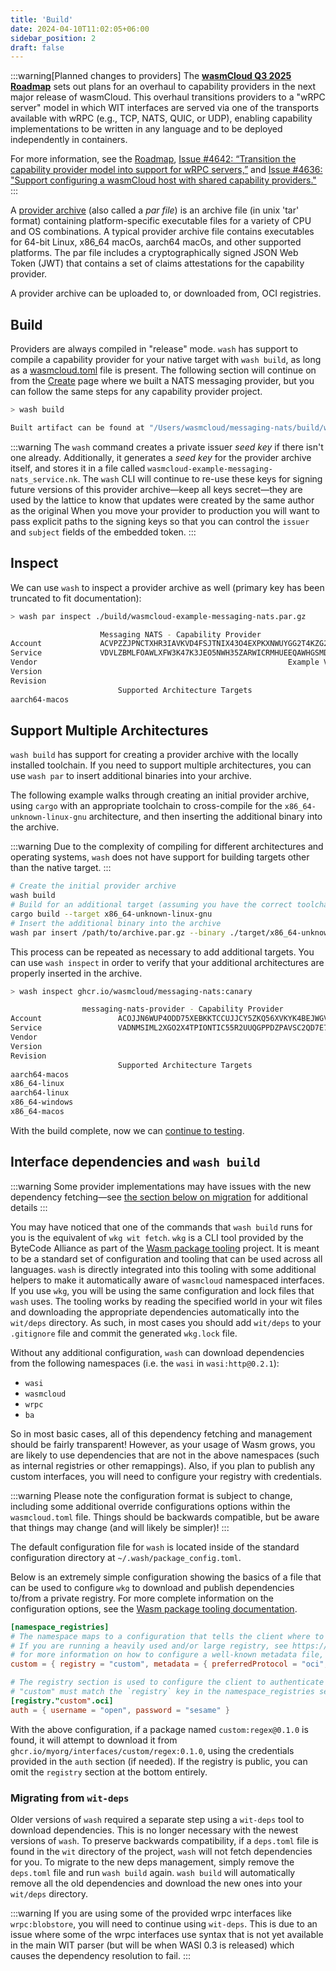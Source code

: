 ```yaml
---
title: 'Build'
date: 2024-04-10T11:02:05+06:00
sidebar_position: 2
draft: false
---
```


:::warning[Planned changes to providers]
The [**wasmCloud Q3 2025 Roadmap**](https://github.com/orgs/wasmCloud/projects/7) sets out plans for an overhaul to capability providers in the next major release of wasmCloud. This overhaul transitions providers to a "wRPC server" model in which WIT interfaces are served via one of the transports available with wRPC (e.g., TCP, NATS, QUIC, or UDP), enabling capability implementations to be written in any language and to be deployed independently in containers. 

For more information, see the [Roadmap](https://github.com/orgs/wasmCloud/projects/7), [Issue #4642: “Transition the capability provider model into support for wRPC servers,”](https://github.com/wasmCloud/wasmCloud/issues/4642) and [Issue #4636: "Support configuring a wasmCloud host with shared capability providers."](https://github.com/wasmCloud/wasmCloud/issues/4636)
:::

A [provider archive](/docs/reference/glossary#provider-archive) (also called a _par file_) is an archive file (in unix 'tar' format) containing platform-specific executable files for a variety of CPU and OS combinations. A typical provider archive file contains executables for 64-bit Linux, x86_64 macOs, aarch64 macOs, and other supported platforms. The par file includes a cryptographically signed JSON Web Token (JWT) that contains a set of claims attestations for the capability provider.

A provider archive can be uploaded to, or downloaded from, OCI registries.

## Build

Providers are always compiled in "release" mode. `wash` has support to compile a capability provider for your native target with `wash build`, as long as a [wasmcloud.toml](/docs/reference/config/) file is present. The following section will continue on from the [Create](/docs/developer/providers/create/) page where we built a NATS messaging provider, but you can follow the same steps for any capability provider project.

```bash
> wash build

Built artifact can be found at "/Users/wasmcloud/messaging-nats/build/wasmcloud-example-messaging-nats.par.gz"
```

:::warning
The `wash` command creates a private issuer _seed key_ if there isn't one already. Additionally, it generates a _seed key_ for the provider archive itself, and stores it in a file called `wasmcloud-example-messaging-nats_service.nk`. The `wash` CLI will continue to re-use these keys for signing future versions of this provider archive&mdash;keep all keys secret&mdash;they are used by the lattice to know that updates were created by the same author as the original When you move your provider to production you will want to pass explicit paths to the signing keys so that you can control the `issuer` and `subject` fields of the embedded token.
:::

## Inspect

We can use `wash` to inspect a provider archive as well (primary key has been truncated to fit documentation):

```bash
> wash par inspect ./build/wasmcloud-example-messaging-nats.par.gz

                    Messaging NATS - Capability Provider
Account             ACVPZZJPNCTXHR3IAVKVD4FSJTNIX43O4EXPKXNWUYGG2T4KZG2XDQDI
Service             VDVLZBMLFOAWLXFW3K47K3JEO5NWH35ZARWICRMHUEEQAWHGSMDJPP4X
Vendor                                                        Example Vendor
Version                                                                0.1.0
Revision                                                                   0
                        Supported Architecture Targets
aarch64-macos
```

## Support Multiple Architectures

`wash build` has support for creating a provider archive with the locally installed toolchain. If you need to support multiple architectures, you can use `wash par` to insert additional binaries into your archive.

The following example walks through creating an initial provider archive, using `cargo` with an appropriate toolchain to cross-compile for the `x86_64-unknown-linux-gnu` architecture, and then inserting the additional binary into the archive.

:::warning
Due to the complexity of compiling for different architectures and operating systems, `wash` does not have support for building targets other than the native target.
:::

```bash
# Create the initial provider archive
wash build
# Build for an additional target (assuming you have the correct toolchain installed)
cargo build --target x86_64-unknown-linux-gnu
# Insert the additional binary into the archive
wash par insert /path/to/archive.par.gz --binary ./target/x86_64-unknown-linux-gnu/debug/provider-binary --arch x86_64-linux
```

This process can be repeated as necessary to add additional targets. You can use `wash inspect` in order to verify that your additional architectures are properly inserted in the archive.

```bash
> wash inspect ghcr.io/wasmcloud/messaging-nats:canary

                messaging-nats-provider - Capability Provider
Account                 ACOJJN6WUP4ODD75XEBKKTCCUJJCY5ZKQ56XVKYK4BEJWGVAOOQHZMCW
Service                 VADNMSIML2XGO2X4TPIONTIC55R2UUQGPPDZPAVSC2QD7E76CR77SPW7
Vendor                                                                 wasmcloud
Version                                                                   0.19.0
Revision                                                                    None
                        Supported Architecture Targets
aarch64-macos
x86_64-linux
aarch64-linux
x86_64-windows
x86_64-macos
```

With the build complete, now we can [continue to testing](/docs/developer/providers/test).

## Interface dependencies and `wash build`

:::warning
Some provider implementations may have issues with the new dependency fetching&mdash;see [the section below on migration](#migrating-from-wit-deps) for additional details
:::

You may have noticed that one of the commands that `wash build` runs for you is the equivalent of `wkg wit fetch`. `wkg` is a CLI tool provided by the ByteCode Alliance as part of the [Wasm package tooling](https://github.com/bytecodealliance/wasm-pkg-tools) project. It is meant to be a standard set of configuration and tooling that can be used across all languages. `wash` is directly integrated into this tooling with some additional helpers to make it automatically aware of `wasmcloud` namespaced interfaces. If you use `wkg`, you will be using the same configuration and lock files that `wash` uses. The tooling works by reading the specified world in your wit files and downloading the appropriate dependencies automatically into the `wit/deps` directory. As such, in most cases you should add `wit/deps` to your `.gitignore` file and commit the generated `wkg.lock` file.

Without any additional configuration, `wash` can download dependencies from the following namespaces (i.e. the `wasi` in `wasi:http@0.2.1`):

- `wasi`
- `wasmcloud`
- `wrpc`
- `ba`

So in most basic cases, all of this dependency fetching and management should be fairly transparent! However, as your usage of Wasm grows, you are likely to use dependencies that are not in the above namespaces (such as internal registries or other remappings). Also, if you plan to publish any custom interfaces, you will need to configure your registry with credentials.

:::warning
Please note the configuration format is subject to change, including some additional override configurations options within the `wasmcloud.toml` file. Things should be backwards compatible, but be aware that things may change (and will likely be simpler)!
:::

The default configuration file for `wash` is located inside of the standard configuration directory at `~/.wash/package_config.toml`. 

Below is an extremely simple configuration showing the basics of a file that can be used to configure `wkg` to download and publish dependencies to/from a private registry. For more complete information on the configuration options, see the [Wasm package tooling documentation](https://github.com/bytecodealliance/wasm-pkg-tools#configuration).

```toml
[namespace_registries]
# The namespace maps to a configuration that tells the client where to download dependencies from.
# If you are running a heavily used and/or large registry, see https://github.com/bytecodealliance/wasm-pkg-tools#well-known-metadata
# for more information on how to configure a well-known metadata file, which simplifies this configuration section.
custom = { registry = "custom", metadata = { preferredProtocol = "oci", "oci" = { registry = "ghcr.io", namespacePrefix = "myorg/interfaces/" } } }

# The registry section is used to configure the client to authenticate to the registry. The name
# "custom" must match the `registry` key in the namespace_registries section.
[registry."custom".oci]
auth = { username = "open", password = "sesame" }
```

With the above configuration, if a package named `custom:regex@0.1.0` is found, it will attempt to download it from `ghcr.io/myorg/interfaces/custom/regex:0.1.0`, using the credentials provided in the `auth` section (if needed). If the registry is public, you can omit the `registry` section at the bottom entirely.

### Migrating from `wit-deps`

Older versions of `wash` required a separate step using a `wit-deps` tool to download dependencies. This is no longer necessary with the newest versions of `wash`. To preserve backwards compatibility, if a `deps.toml` file is found in the `wit` directory of the project, `wash` will not fetch dependencies for you. To migrate to the new deps management, simply remove the `deps.toml` file and run `wash build` again. `wash build` will automatically remove all the old dependencies and download the new ones into your `wit/deps` directory.

:::warning
If you are using some of the provided wrpc interfaces like `wrpc:blobstore`, you will need to continue using `wit-deps`. This is due to an issue where some of the wrpc interfaces use syntax that is not yet available in the main WIT parser (but will be when WASI 0.3 is released) which causes the dependency resolution to fail.
:::
